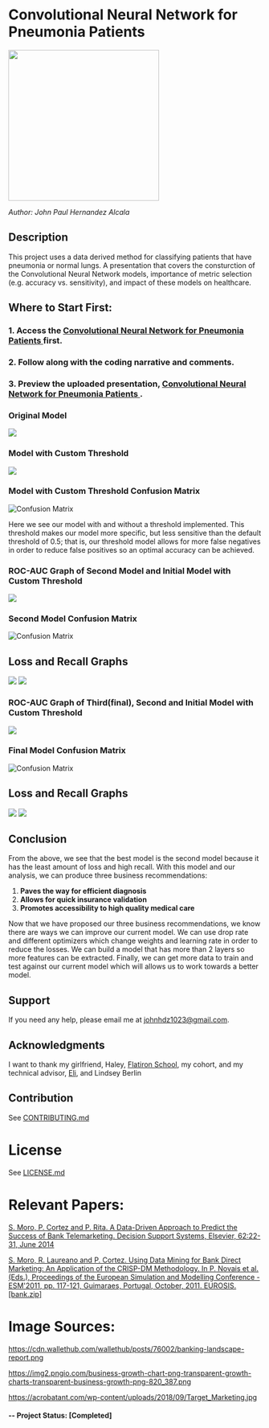 # Convolutional Neural Network for Pneumonia Patients 

<img src="https://miro.medium.com/max/612/1*7OObzMi5WbGiY4QprfJ3Lw.jpeg" width="300">

*Author: John Paul Hernandez Alcala*

## Description 
This project uses a data derived method for classifying patients that have pneumonia or normal lungs. A presentation that covers the consturction of the Convolutional Neural Network models, importance of metric selection (e.g. accuracy vs. sensitivity), and impact of these models on healthcare.



## Where to Start First:

### 1. Access the [Convolutional Neural Network for Pneumonia Patients ](https://github.com/JohnPaulHernandezAlcala/Image-Classification-with-Deep-Learning-of-Pneumonia/blob/main/convolution-neural-network-for-pneumonia-patients.ipynb) first.
### 2. Follow along with the coding narrative and comments.
### 3. Preview the uploaded presentation, [Convolutional Neural Network for Pneumonia Patients ](https://github.com/JohnPaulHernandezAlcala/Image-Classification-with-Deep-Learning-of-Pneumonia/blob/main/Convolutional-Neural-Network-for-Pneumonia-Patients.pdf).

### Original Model
![](https://github.com/JohnPaulHernandezAlcala/Image-Classification-with-Deep-Learning-of-Pneumonia/blob/main/Images/ROC-Initial-Model.png)

### Model with Custom Threshold
![](https://github.com/JohnPaulHernandezAlcala/Image-Classification-with-Deep-Learning-of-Pneumonia/blob/main/Images/ROC-Initial-Model-w-threshold.png)

### Model with Custom Threshold Confusion Matrix
![Confusion Matrix](https://github.com/JohnPaulHernandezAlcala/Image-Classification-with-Deep-Learning-of-Pneumonia/blob/main/Images/ConfusionMatrix-Initial-Model.PNG)

Here we see our model with and without a threshold implemented. This threshold makes our model more specific, but less sensitive than the default threshold of 0.5; that is, our threshold model allows for more false negatives in order to reduce false positives so an optimal accuracy can be achieved.


### ROC-AUC Graph of Second Model and Initial Model with Custom Threshold
![](https://github.com/JohnPaulHernandezAlcala/Image-Classification-with-Deep-Learning-of-Pneumonia/blob/main/Images/initial-and-second-model-ROC.png)

### Second Model Confusion Matrix
![Confusion Matrix](https://github.com/JohnPaulHernandezAlcala/Image-Classification-with-Deep-Learning-of-Pneumonia/blob/main/Images/Second-model-Confusion-Matrix.PNG)

## Loss and Recall Graphs
![](https://github.com/JohnPaulHernandezAlcala/Image-Classification-with-Deep-Learning-of-Pneumonia/blob/main/Images/Second-model-loss.png)
![](https://github.com/JohnPaulHernandezAlcala/Image-Classification-with-Deep-Learning-of-Pneumonia/blob/main/Images/Second-model-recall.png)

### ROC-AUC Graph of Third(final), Second and Initial Model with Custom Threshold
![](https://github.com/JohnPaulHernandezAlcala/Image-Classification-with-Deep-Learning-of-Pneumonia/blob/main/Images/Model_comparison.PNG)

### Final Model Confusion Matrix
![Confusion Matrix](https://github.com/JohnPaulHernandezAlcala/Image-Classification-with-Deep-Learning-of-Pneumonia/blob/main/Images/FinalConfusionMatrix.PNG)

## Loss and Recall Graphs
![](https://github.com/JohnPaulHernandezAlcala/Image-Classification-with-Deep-Learning-of-Pneumonia/blob/main/Images/final-model-loss.png)
![](https://github.com/JohnPaulHernandezAlcala/Image-Classification-with-Deep-Learning-of-Pneumonia/blob/main/Images/final-model-recall.png)


## Conclusion
From the above, we see that the best model is the second model because it has the least amount of loss and high recall. With this model and our analysis, we can produce three business recommendations:

1. **Paves the way for efficient diagnosis**
2. **Allows for quick insurance validation**
3. **Promotes accessibility to high quality medical care**

Now that we have proposed our three business recommendations, we know there are ways we can improve our current model. We can use drop rate and different optimizers which change weights and learning rate in order to reduce the losses. We can build a model that has more than 2 layers so more features can be extracted. Finally, we can get more data to train and test against our current model which will allows us to work towards a better model.


## Support
If you need any help, please email me at johnhdz1023@gmail.com.

## Acknowledgments
I want to thank my girlfriend, Haley, [Flatiron School](https://flatironschool.com/), my cohort, and my technical advisor, [Eli](http://linkedin.com/in/jacob-eli-thomas-4377037), and Lindsey Berlin

## Contribution
See [CONTRIBUTING.md](https://github.com/JohnPaulHernandezAlcala/House_Sale_Prices/blob/master/CONTRIBUTING.md)

# License
See [LICENSE.md](https://github.com/JohnPaulHernandezAlcala/House_Sale_Prices/blob/master/LICENSE.md)

# Relevant Papers:

[S. Moro, P. Cortez and P. Rita. A Data-Driven Approach to Predict the Success of Bank Telemarketing. Decision Support Systems, Elsevier, 62:22-31, June 2014](http://media.salford-systems.com/video/tutorial/2015/targeted_marketing.pdf)

[S. Moro, R. Laureano and P. Cortez. Using Data Mining for Bank Direct Marketing: An Application of the CRISP-DM Methodology. In P. Novais et al. (Eds.), Proceedings of the European Simulation and Modelling Conference - ESM'2011, pp. 117-121, Guimaraes, Portugal, October, 2011. EUROSIS. [bank.zip]](https://www.semanticscholar.org/paper/Using-data-mining-for-bank-direct-marketing%3A-an-of-Moro-Laureano/a175aeb08734fd669beaffd3d185a424a6f03b84)

# Image Sources:
https://cdn.wallethub.com/wallethub/posts/76002/banking-landscape-report.png

https://img2.pngio.com/business-growth-chart-png-transparent-growth-charts-transparent-business-growth-png-820_387.png

https://acrobatant.com/wp-content/uploads/2018/09/Target_Marketing.jpg

#### -- Project Status: [Completed]
